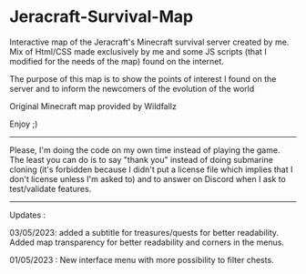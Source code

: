# Jeracraft-Survival-Map

Interactive map of the Jeracraft's Minecraft survival server created by me.
Mix of Html/CSS made exclusively by me and some JS scripts (that I modified for the needs of the map) found on the internet.

The purpose of this map is to show the points of interest I found on the server and to inform the newcomers of the evolution of the world

Original Minecraft map provided by Wildfallz

Enjoy ;)

---------------------------------------------------------------------------------------------------------------------------------------------------------------------------------------------------------------------------------------------------------------------------------------------------------------------

Please, I'm doing the code on my own time instead of playing the game. The least you can do is to say "thank you" instead of doing submarine cloning (it's forbidden because I didn't put a license file which implies that I don't license unless I'm asked to) and to answer on Discord when I ask to test/validate features.

---------------------------------------------------------------------------------------------------------------------------------------------------------------------------------------------------------------------------------------------------------------------------------------------------------------------


Updates :


03/05/2023: added a subtitle for treasures/quests for better readability. Added map transparency for better readability and corners in the menus.

01/05/2023 : New interface menu with more possibility to filter chests.
